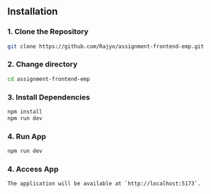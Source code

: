 ## Installation

### 1. Clone the Repository
```bash
git clone https://github.com/Rajyo/assignment-frontend-emp.git
```
### 2. Change directory
```bash
cd assignment-frontend-emp
```

### 3. Install Dependencies
```bash
npm install
npm run dev
```

### 4. Run App
```bash
npm run dev
```

### 4. Access App
```bash
The application will be available at `http://localhost:5173`.
```
